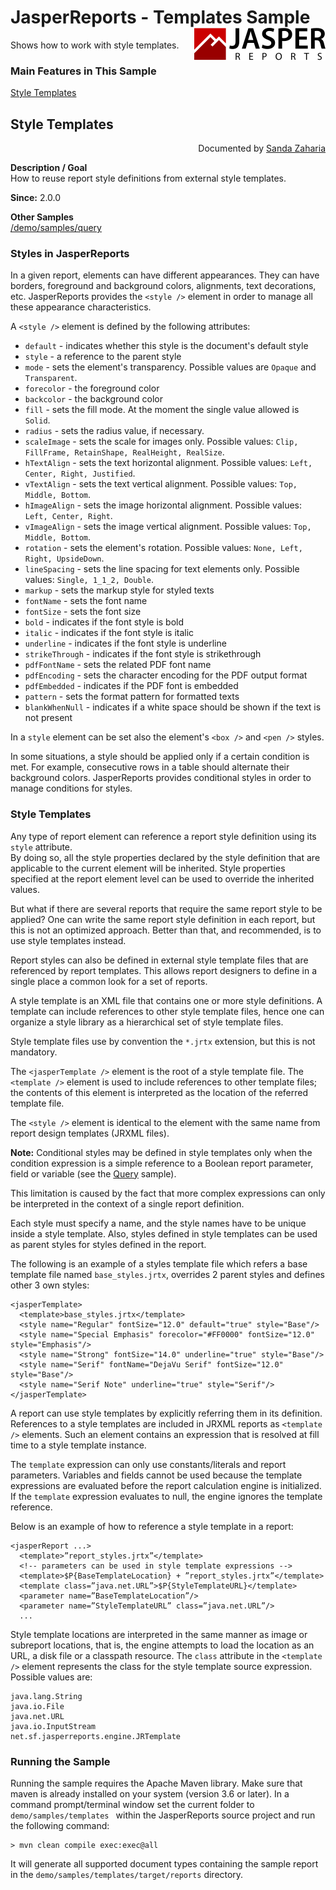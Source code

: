 
# JasperReports - Templates Sample <img src="../../resources/jasperreports.svg" alt="JasperReports logo" align="right"/>

Shows how to work with style templates.

### Main Features in This Sample

[Style Templates](#templates)

## <a name='templates'>Style</a> Templates
<div align="right">Documented by <a href='mailto:shertage@users.sourceforge.net'>Sanda Zaharia</a></div>

**Description / Goal**\
How to reuse report style definitions from external style templates.

**Since:** 2.0.0

**Other Samples**\
[/demo/samples/query](../query/README.md)

### Styles in JasperReports

In a given report, elements can have different appearances. They can have borders, foreground and background colors, alignments, text decorations, etc. JasperReports provides the `<style />` element in order to manage all these appearance characteristics.

A `<style />` element is defined by the following attributes:

- `default` - indicates whether this style is the document's default style
- `style` - a reference to the parent style
- `mode` - sets the element's transparency. Possible values are `Opaque` and `Transparent`.
- `forecolor` - the foreground color
- `backcolor` - the background color
- `fill` - sets the fill mode. At the moment the single value allowed is `Solid`.
- `radius` - sets the radius value, if necessary.
- `scaleImage` - sets the scale for images only. Possible values: `Clip, FillFrame, RetainShape, RealHeight, RealSize`.
- `hTextAlign` - sets the text horizontal alignment. Possible values: `Left, Center, Right, Justified`.
- `vTextAlign` - sets the text vertical alignment. Possible values: `Top, Middle, Bottom`.
- `hImageAlign` - sets the image horizontal alignment. Possible values: `Left, Center, Right`.
- `vImageAlign` - sets the image vertical alignment. Possible values: `Top, Middle, Bottom`.
- `rotation` - sets the element's rotation. Possible values: `None, Left, Right, UpsideDown`.
- `lineSpacing` - sets the line spacing for text elements only. Possible values: `Single, 1_1_2, Double`.
- `markup` - sets the markup style for styled texts
- `fontName` - sets the font name
- `fontSize` - sets the font size
- `bold` - indicates if the font style is bold
- `italic` - indicates if the font style is italic
- `underline` - indicates if the font style is underline
- `strikeThrough` - indicates if the font style is strikethrough
- `pdfFontName` - sets the related PDF font name
- `pdfEncoding` - sets the character encoding for the PDF output format
- `pdfEmbedded` - indicates if the PDF font is embedded
- `pattern` - sets the format pattern for formatted texts
- `blankWhenNull` - indicates if a white space should be shown if the text is not present

In a `style` element can be set also the element's `<box />` and `<pen />` styles.

In some situations, a style should be applied only if a certain condition is met. For example, consecutive rows in a table should alternate their background colors. JasperReports provides conditional styles in order to manage conditions for styles.

### Style Templates

Any type of report element can reference a report style definition using its `style` attribute.\
By doing so, all the style properties declared by the style definition that are applicable to the current element will be inherited. Style properties specified at the report element level can be used to override the inherited values.

But what if there are several reports that require the same report style to be applied? One can write the same report style definition in each report, but this is not an optimized approach. Better than that, and recommended, is to use style templates instead.

Report styles can also be defined in external style template files that are referenced by report templates. This allows report designers to define in a single place a common look for a set of reports.

A style template is an XML file that contains one or more style definitions. A template can include references to other style template files, hence one can organize a style library as a hierarchical set of style template files.

Style template files use by convention the `*.jrtx` extension, but this is not mandatory.

The `<jasperTemplate />` element is the root of a style template file. The `<template />` element is used to include references to other template files; the contents of this element is interpreted as the location of the referred template file.

The `<style />` element is identical to the element with the same name from report design templates (JRXML files).

**Note:** Conditional styles may be defined in style templates only when the condition expression is a simple reference to a Boolean report parameter, field or variable (see the [Query](../query/README.md#conditionalStylesInTemplates) sample).

This limitation is caused by the fact that more complex expressions can only be interpreted in the context of a single report definition.

Each style must specify a name, and the style names have to be unique inside a style template.
Also, styles defined in style templates can be used as parent styles for styles defined in the report.

The following is an example of a styles template file which refers a base template file named `base_styles.jrtx`, overrides 2 parent styles and defines other 3 own styles:

```
<jasperTemplate>
  <template>base_styles.jrtx</template>
  <style name="Regular" fontSize="12.0" default="true" style="Base"/>
  <style name="Special Emphasis" forecolor="#FF0000" fontSize="12.0" style="Emphasis"/>
  <style name="Strong" fontSize="14.0" underline="true" style="Base"/>
  <style name="Serif" fontName="DejaVu Serif" fontSize="12.0" style="Base"/>
  <style name="Serif Note" underline="true" style="Serif"/>
</jasperTemplate>
```

A report can use style templates by explicitly referring them in its definition. References to a style templates are included in JRXML reports as `<template />` elements. Such an element contains an expression that is resolved at fill time to a style template instance.

The `template` expression can only use constants/literals and report parameters. Variables and fields cannot be used because the template expressions are evaluated before the report calculation engine is initialized. If the `template` expression evaluates to null, the engine ignores the template reference.

Below is an example of how to reference a style template in a report:

```
<jasperReport ...>
  <template>”report_styles.jrtx”</template>
  <!-- parameters can be used in style template expressions -->
  <template>$P{BaseTemplateLocation} + ”report_styles.jrtx”</template>
  <template class=”java.net.URL”>$P{StyleTemplateURL}</template>
  <parameter name=”BaseTemplateLocation”/>
  <parameter name=”StyleTemplateURL” class=”java.net.URL”/>
  ...
```

Style template locations are interpreted in the same manner as image or subreport locations, that is, the engine attempts to load the location as an URL, a disk file or a classpath resource. The `class` attribute in the `<template />` element represents the class for the style template source expression. Possible values are:

```
java.lang.String
java.io.File
java.net.URL
java.io.InputStream
net.sf.jasperreports.engine.JRTemplate
```

### Running the Sample

Running the sample requires the Apache Maven library. Make sure that maven is already installed on your system (version 3.6 or later).
In a command prompt/terminal window set the current folder to `demo/samples/templates ` within the JasperReports source project and run the following command:

```
> mvn clean compile exec:exec@all
```

It will generate all supported document types containing the sample report in the `demo/samples/templates/target/reports` directory.
